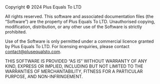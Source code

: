 Copyright © 2024 Plus Equals To LTD

All rights reserved. This software and associated documentation files (the “Software”) are the property of Plus Equals To LTD. Unauthorised copying, modification, distribution, or any other use of the Software is strictly prohibited.

Use of the Software is only permitted under a commercial licence granted by Plus Equals To LTD. For licensing enquiries, please contact contact@plusequalsto.com.

THIS SOFTWARE IS PROVIDED “AS IS” WITHOUT WARRANTY OF ANY KIND, EXPRESS OR IMPLIED, INCLUDING BUT NOT LIMITED TO THE WARRANTIES OF MERCHANTABILITY, FITNESS FOR A PARTICULAR PURPOSE, AND NON-INFRINGEMENT.
